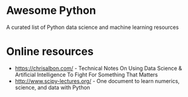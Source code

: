 # Awesome Python
A curated list of Python data science and machine learning resources

# Online resources
* https://chrisalbon.com/ - Technical Notes On Using Data Science & Artificial Intelligence To Fight For Something That Matters
* http://www.scipy-lectures.org/ - One document to learn numerics, science, and data with Python
